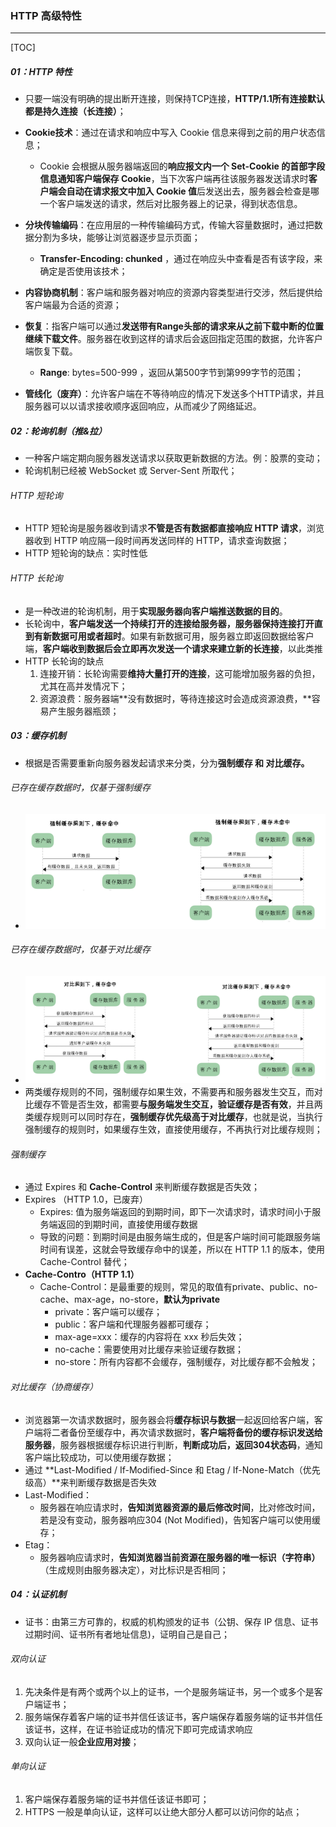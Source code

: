 ###  HTTP 高级特性

------

[TOC]

##### 01：HTTP 特性

- 只要一端没有明确的提出断开连接，则保持TCP连接，**HTTP/1.1所有连接默认都是持久连接（长连接）**；
- **Cookie技术**：通过在请求和响应中写入 Cookie 信息来得到之前的用户状态信息；
  - Cookie 会根据从服务器端返回的**响应报文内一个 Set-Cookie 的首部字段信息通知客户端保存 Cookie**，当下次客户端再往该服务器发送请求时**客户端会自动在请求报文中加入 Cookie 值**后发送出去，服务器会检查是哪一个客户端发送的请求，然后对比服务器上的记录，得到状态信息。
- **分块传输编码**：在应用层的一种传输编码方式，传输大容量数据时，通过把数据分割为多块，能够让浏览器逐步显示页面；
  - **Transfer-Encoding: chunked** ，通过在响应头中查看是否有该字段，来确定是否使用该技术；

- **内容协商机制**：客户端和服务器对响应的资源内容类型进行交涉，然后提供给客户端最为合适的资源；
- **恢复**：指客户端可以通过**发送带有Range头部的请求来从之前下载中断的位置继续下载文件**。服务器在收到这样的请求后会返回指定范围的数据，允许客户端恢复下载。
  - **Range**: bytes=500-999 ，返回从第500字节到第999字节的范围；
- **管线化（废弃）**：允许客户端在不等待响应的情况下发送多个HTTP请求，并且服务器可以以请求接收顺序返回响应，从而减少了网络延迟。

##### 02：轮询机制（推&拉）

- 一种客户端定期向服务器发送请求以获取更新数据的方法。例：股票的变动；
- 轮询机制已经被 WebSocket 或 Server-Sent 所取代；

###### HTTP 短轮询

- HTTP 短轮询是服务器收到请求**不管是否有数据都直接响应 HTTP 请求**，浏览器收到 HTTP 响应隔一段时间再发送同样的 HTTP，请求查询数据；
- HTTP 短轮询的缺点：实时性低

###### HTTP 长轮询

- 是一种改进的轮询机制，用于**实现服务器向客户端推送数据的目的**。
- 长轮询中，**客户端发送一个持续打开的连接给服务器，服务器保持连接打开直到有新数据可用或者超时**。如果有新数据可用，服务器立即返回数据给客户端，**客户端收到数据后会立即再次发送一个请求来建立新的长连接**，以此类推
- HTTP 长轮询的缺点
  1. 连接开销：长轮询需要**维持大量打开的连接**，这可能增加服务器的负担，尤其在高并发情况下；
  2. 资源浪费：服务器端**没有数据时，等待连接这时会造成资源浪费，**容易产生服务器瓶颈；

##### 03：缓存机制

- 根据是否需要重新向服务器发起请求来分类，分为**强制缓存 和 对比缓存。**

###### 已存在缓存数据时，仅基于强制缓存

- ![](https://github.com/likang315/Network/blob/master/02：HTTP/photos/force-cache.png?raw=true)

###### 已存在缓存数据时，仅基于对比缓存

- ![](https://github.com/likang315/Network/blob/master/02：HTTP/photos/contrast-cache.png?raw=true)
- 两类缓存规则的不同，强制缓存如果生效，不需要再和服务器发生交互，而对比缓存不管是否生效，都需要**与服务端发生交互，验证缓存是否有效**，并且两类缓存规则可以同时存在，**强制缓存优先级高于对比缓存**，也就是说，当执行强制缓存的规则时，如果缓存生效，直接使用缓存，不再执行对比缓存规则；

###### 强制缓存

- 通过 Expires 和 **Cache-Control** 来判断缓存数据是否失效；
- Expires （HTTP 1.0，已废弃）
  - Expires: 值为服务端返回的到期时间，即下一次请求时，请求时间小于服务端返回的到期时间，直接使用缓存数据
  - 导致的问题：到期时间是由服务端生成的，但是客户端时间可能跟服务端时间有误差，这就会导致缓存命中的误差，所以在 HTTP 1.1 的版本，使用 Cache-Control 替代；
- **Cache-Contro（HTTP 1.1）**
  - Cache-Control：是最重要的规则，常见的取值有private、public、no-cache、max-age，no-store，**默认为private**
    - private：客户端可以缓存；
    - public：客户端和代理服务器都可缓存；
    - max-age=xxx：缓存的内容将在 xxx 秒后失效；
    - no-cache：需要使用对比缓存来验证缓存数据；
    - no-store：所有内容都不会缓存，强制缓存，对比缓存都不会触发；

###### 对比缓存（协商缓存）

- 浏览器第一次请求数据时，服务器会将**缓存标识与数据**一起返回给客户端，客户端将二者备份至缓存中，再次请求数据时，**客户端将备份的缓存标识发送给服务器**，服务器根据缓存标识进行判断，**判断成功后，返回304状态码**，通知客户端比较成功，可以使用缓存数据；
- 通过 **Last-Modified  /  If-Modified-Since 和 Etag  /  If-None-Match（优先级高）**来判断缓存数据是否失效
- Last-Modified：
  - 服务器在响应请求时，**告知浏览器资源的最后修改时间**，比对修改时间，若是没有变动，服务器响应304 (Not Modified)，告知客户端可以使用缓存；
- Etag：
  - 服务器响应请求时，**告知浏览器当前资源在服务器的唯一标识（字符串）**（生成规则由服务器决定），对比标识是否相同；

##### 04：认证机制

- 证书：由第三方可靠的，权威的机构颁发的证书（公钥、保存 IP 信息、证书过期时间、证书所有者地址信息)，证明自己是自己；

###### 双向认证

1. 先决条件是有两个或两个以上的证书，一个是服务端证书，另一个或多个是客户端证书；
2. 服务端保存着客户端的证书并信任该证书，客户端保存着服务端的证书并信任该证书，这样，在证书验证成功的情况下即可完成请求响应
3. 双向认证一般**企业应用对接**；

###### 单向认证

1. 客户端保存着服务端的证书并信任该证书即可；
2. HTTPS 一般是单向认证，这样可以让绝大部分人都可以访问你的站点；

